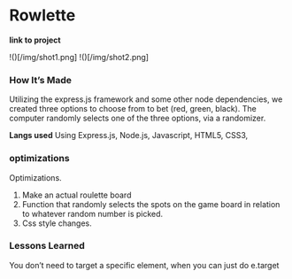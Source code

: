 # Rowlette

**link to project**


!()[/img/shot1.png]
!()[/img/shot2.png]
### How It’s Made
Utilizing the express.js framework and some other node dependencies, we created three options to choose from to bet (red, green, black). The computer randomly selects one of the three options, via a randomizer. 


<b>Langs used</b>
Using Express.js, Node.js, Javascript, HTML5, CSS3,

### optimizations
Optimizations. 
1. Make an actual roulette board
2. Function that randomly selects the spots on the game board in relation to whatever random number is picked. 
3. Css style changes. 

### Lessons Learned
You don’t need to target a specific element, when you can just do e.target
